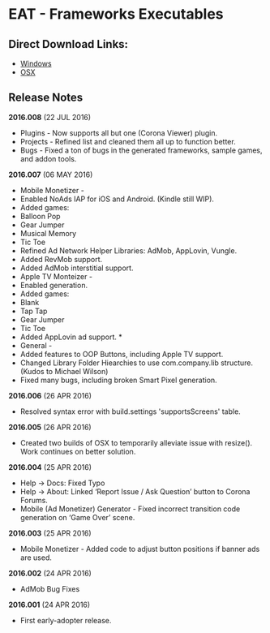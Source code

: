 # EAT - Frameworks Executables
## Direct Download Links:
 * [Windows](https://github.com/roaminggamer/EAT-Frameworks/raw/master/latest/Windows/EAT%20Frameworks.zip)
 * [OSX](https://github.com/roaminggamer/EAT-Frameworks/raw/master/latest/OSX/EAT%20Frameworks.dmg)


## Release Notes
__2016.008__ (22 JUL 2016) 
 * Plugins - Now supports all but one (Corona Viewer) plugin.
 * Projects - Refined list and cleaned them all up to function better.
 * Bugs - Fixed a ton of bugs in the generated frameworks, sample games, and addon tools.
 

__2016.007__ (06 MAY 2016) 
 * Mobile Monetizer -
  * Enabled NoAds IAP for iOS and Android. (Kindle still WIP).
  * Added games:
   * Balloon Pop
   * Gear Jumper
   * Musical Memory
   * Tic Toe
  * Refined Ad Network Helper Libraries: AdMob, AppLovin, Vungle.
  * Added RevMob support.
  * Added AdMob interstitial support.
 * Apple TV Monteizer -
  * Enabled generation.
  * Added games:
   * Blank
   * Tap Tap
   * Gear Jumper
   * Tic Toe
 * Added AppLovin ad support. *
 * General - 
  * Added features to OOP Buttons, including Apple TV support.
  * Changed Library Folder Hiearchies to use com.company.lib structure.  (Kudos to Michael Wilson)
  * Fixed many bugs, including broken Smart Pixel generation.


__2016.006__ (26 APR 2016)
 * Resolved syntax error  with build.settings 'supportsScreens' table.  

__2016.005__ (26 APR 2016)
 * Created two builds of OSX to temporarily alleviate issue with resize().  Work continues on better solution. 


__2016.004__ (25 APR 2016)
 * Help -> Docs: Fixed Typo
 * Help -> About: Linked ‘Report Issue / Ask Question’ button to Corona Forums.
 * Mobile (Ad Monetizer) Generator - Fixed incorrect transition code generation on ‘Game Over’ scene.

__2016.003__ (25 APR 2016)
 * Mobile Monetizer - Added code to adjust button positions if banner ads are used.

__2016.002__ (24 APR 2016)
 * AdMob Bug Fixes

__2016.001__ (24 APR 2016)
 * First early-adopter release.

